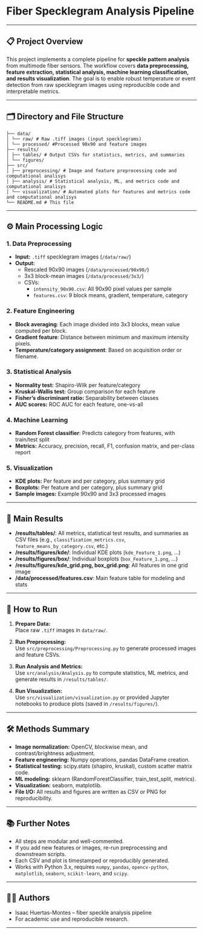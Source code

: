 # Fiber Specklegram Analysis Pipeline

---

## 📋 Project Overview

This project implements a complete pipeline for **speckle pattern analysis** from multimode fiber sensors. The workflow covers **data preprocessing, feature extraction, statistical analysis, machine learning classification, and results visualization**. The goal is to enable robust temperature or event detection from raw specklegram images using reproducible code and interpretable metrics.

---

## 🗂️ Directory and File Structure
```
├── data/
│ └── raw/ # Raw .tiff images (input specklegrams)
│ └── processed/ #Processed 90x90 and feature images
├── results/
│ ├── tables/ # Output CSVs for statistics, metrics, and summaries
│ └── figures/
├── src/
│ ├── preprocessing/ # Image and feature preprocessing code and computational analisys
│ ├── analysis/ # Statistical analysis, ML, and metrics code and computational analisys
│ └── visualization/ # Automated plots for features and metrics code and computational analisys
└── README.md # This file
```

---

## ⚙️ Main Processing Logic

### 1. **Data Preprocessing**
- **Input:** `.tiff` specklegram images (`/data/raw/`)
- **Output:**  
  - Rescaled 90x90 images (`/data/processed/90x90/`)
  - 3x3 block-mean images (`/data/processed/3x3/`)
  - CSVs:  
    - `intensity_90x90.csv`: All 90x90 pixel values per sample  
    - `features.csv`: 9 block means, gradient, temperature, category

### 2. **Feature Engineering**
- **Block averaging**: Each image divided into 3x3 blocks, mean value computed per block.
- **Gradient feature**: Distance between minimum and maximum intensity pixels.
- **Temperature/category assignment**: Based on acquisition order or filename.

### 3. **Statistical Analysis**
- **Normality test:** Shapiro-Wilk per feature/category
- **Kruskal-Wallis test:** Group comparison for each feature
- **Fisher’s discriminant ratio:** Separability between classes
- **AUC scores:** ROC AUC for each feature, one-vs-all

### 4. **Machine Learning**
- **Random Forest classifier**: Predicts category from features, with train/test split
- **Metrics:** Accuracy, precision, recall, F1, confusion matrix, and per-class report

### 5. **Visualization**
- **KDE plots:** Per feature and per category, plus summary grid
- **Boxplots:** Per feature and per category, plus summary grid
- **Sample images:** Example 90x90 and 3x3 processed images

---

## 📁 Main Results

- **/results/tables/**: All metrics, statistical test results, and summaries as CSV files (e.g., `classification_metrics.csv`, `feature_means_by_category.csv`, etc.)
- **/results/figures/kde/**: Individual KDE plots (`kde_Feature_1.png`, ...)
- **/results/figures/box/**: Individual boxplots (`box_Feature_1.png`, ...)
- **/results/figures/kde_grid.png, box_grid.png**: All features in one grid image
- **/data/processed/features.csv**: Main feature table for modeling and stats

---

## 🚀 How to Run

1. **Prepare Data:**  
   Place raw `.tiff` images in `data/raw/`.

2. **Run Preprocessing:**  
   Use `src/preprocessing/Preprocessing.py` to generate processed images and feature CSVs.

3. **Run Analysis and Metrics:**  
   Use `src/analysis/Analysis.py` to compute statistics, ML metrics, and generate results in `/results/tables/`.

4. **Run Visualization:**  
   Use `src/visualization/visualization.py` or provided Jupyter notebooks to produce plots (saved in `/results/figures/`).

---

## 🛠️ Methods Summary

- **Image normalization:** OpenCV, blockwise mean, and contrast/brightness adjustment.
- **Feature engineering:** Numpy operations, pandas DataFrame creation.
- **Statistical testing:** scipy.stats (shapiro, kruskal), custom scatter matrix code.
- **ML modeling:** sklearn (RandomForestClassifier, train_test_split, metrics).
- **Visualization:** seaborn, matplotlib.
- **File I/O:** All results and figures are written as CSV or PNG for reproducibility.

---


## 📚 Further Notes

- All steps are modular and well-commented.
- If you add new features or images, re-run preprocessing and downstream scripts.
- Each CSV and plot is timestamped or reproducibly generated.
- Works with Python 3.x, requires `numpy`, `pandas`, `opencv-python`, `matplotlib`, `seaborn`, `scikit-learn`, and `scipy`.

---

## 👨‍💻 Authors

- Isaac Huertas-Montes – fiber speckle analysis pipeline  
- For academic use and reproducible research.

---

